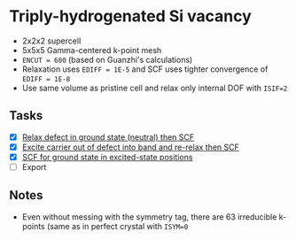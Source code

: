 # Triply-hydrogenated Si vacancy

* 2x2x2 supercell
* 5x5x5 Gamma-centered k-point mesh
* `ENCUT = 600` (based on Guanzhi's calculations)
* Relaxation uses `EDIFF = 1E-5` and SCF uses tighter convergence of `EDIFF = 1E-8`
* Use same volume as pristine cell and relax only internal DOF with `ISIF=2`

## Tasks

- [x] [Relax defect in ground state (neutral) then SCF](./finalChargeState/finalPositions)
- [x] [Excite carrier out of defect into band and re-relax then SCF](./initialChargeState)
- [x] [SCF for ground state in excited-state positions](./finalChargeState/initialPositions)
- [ ] Export

## Notes

* Even without messing with the symmetry tag, there are 63 irreducible k-points (same as in perfect crystal with `ISYM=0`

